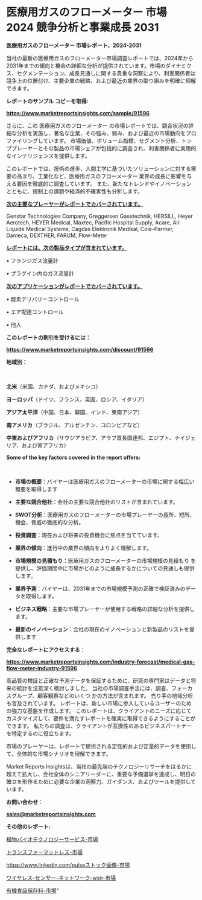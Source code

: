 # 医療用ガスのフローメーター 市場 2024 競争分析と事業成長 2031

<strong>医療用ガスのフローメーター 市場レポート、2024-2031</strong>

当社の最新の医療用ガスのフローメーター市場調査レポートでは、2024年から2031年までの傾向と機会の詳細な分析が提供されています。市場のダイナミクス、セグメンテーション、成長見通しに関する貴重な洞察により、利害関係者は競争上の位置付け、主要企業の戦略、および最近の業界の取り組みを明確に理解できます。



<strong>レポートのサンプル コピーを取得:</strong> <a href=https://www.marketreportsinsights.com/sample/91596>

<strong><u>https://www.marketreportsinsights.com/sample/91596</u></strong></a>

さらに、この 医療用ガスのフローメーター の市場レポートでは、競合状況の詳細な分析を実施し、著名な企業、その強み、弱み、および最近の市場動向をプロファイリングしています。 市場価値、ボリューム指標、セグメント分析、トッププレーヤーとその製品の市場シェアが包括的に調査され、利害関係者に実用的なインテリジェンスを提供します。

このレポートでは、技術の進歩、人間工学に基づいたソリューションに対する需要の高まり、工業化など、医療用ガスのフローメーター 業界の成長に影響を与える要因を徹底的に調査しています。 また、新たなトレンドやイノベーションとともに、規制上の課題や経済的不確実性も分析します。



<strong><u>次の主要なプレーヤーがレポートでカバーされています。</u></strong>

Genstar Technologies Company, Greggersen Gasetechnik, HERSILL, Heyer Aerotech, HEYER Medical, Maxtec, Pacific Hospital Supply, Acare, Air Liquide Medical Systems, Cagdas Elektronik Medikal, Cole-Parmer, Dameca, DEXTHER, FARUM, Flow-Meter



<strong><u><b>レポートには、次の製品タイプが含まれています。</b></u></strong>

• フランジガス流量計

• プラグイン内のガス流量計



<strong><u><b>次のアプリケーションがレポートでカバーされています。</b></u></strong>

• 酸素デリバリーコントロール

• エア配達コントロール

• 他人



<strong><b>このレポートの割引を受けるには：</b></strong>

<a href=https://www.marketreportsinsights.com/discount/91596>

<strong><u>https://www.marketreportsinsights.com/discount/91596</u></strong></a>



<strong>地域別：</strong>

<strong> </strong>



<strong>北米</strong>（米国、カナダ、およびメキシコ）



<strong>ヨーロッパ</strong>（ドイツ、フランス、英国、ロシア、イタリア）



<strong>アジア太平洋</strong>（中国、日本、韓国、インド、東南アジア）



<strong>南アメリカ</strong>（ブラジル、アルゼンチン、コロンビアなど）



<strong>中東およびアフリカ</strong>（サウジアラビア、アラブ首長国連邦、エジプト、ナイジェリア、および南アフリカ）



<strong>Some of the key factors covered in the report offers:</strong>

<strong> </strong>
<ul>
  <li>

<strong>市場の概要</strong>：バイヤーは医療用ガスのフローメーターの市場に関する幅広い概要を取得します</li>
  <li>

<strong>主要な競合他社</strong>：会社の主要な競合他社のリストが含まれています。</li>
  <li>

<strong>SWOT分析</strong>：医療用ガスのフローメーターの市場プレーヤーの長所、短所、機会、脅威の徹底的な分析。</li>
  <li>

<strong>投資調査</strong>：現在および将来の投資機会に焦点を当てています。</li>
  <li>

<strong>業界の傾向</strong>：進行中の業界の傾向をよりよく理解します。</li>
  <li>

<strong>市場規模の見積もり</strong>：医療用ガスのフローメーターの市場規模の見積もり を提供し、評価期間中に市場がどのように成長するかについての見通しも提供します。</li>
  <li>

<strong>業界予測</strong>：バイヤーは、2031年までの市場規模予測の正確で検証済みのデータを取得します。</li>
  <li>

<strong>ビジネス戦略</strong>：主要な市場プレーヤーが使用する戦略の詳細な分析を提供します。</li>
  <li>

<strong>最新のイノベーション</strong>：会社の現在のイノベーションと新製品のリストを提供します</li>
</ul>


<strong>完全なレポートにアクセスする</strong>：

<a href=https://www.marketreportsinsights.com/industry-forecast/medical-gas-flow-meter-industry-91596>

<strong><u>https://www.marketreportsinsights.com/industry-forecast/medical-gas-flow-meter-industry-91596</u></strong></a>

高品質の検証と正確な予測データを保証するために、研究の専門家はデータと将来の統計を注意深く検討しました。 当社の市場調査手法には、調査、フォーカスグループ、顧客観察などのいくつ かの方法が含まれます。 売り手の地域分析も言及されています。 レポートは、新しい市場に参入しているユーザーのための強力な基盤を作成します。 このレポートは、クライアントのニーズに応じてカスタマイズして、要件を満たすレポートを確実に取得できるようにすることができます。 私たちの調査は、クライアントが互換性のあるビジネスパートナーを特定するのに役立ちます。

市場のプレーヤーは、レポートで提供される定性的および定量的データを使用して、全体的な市場シナリオを理解できます。

Market Reports Insightsは、当社の最先端のテクノロジーリサーチをはるかに超えて拡大し、会社全体のシニアリーダーに、重要な予備選挙を達成し、明日の確立を形作るために必要な企業の洞察力、ガイダンス、およびツールを提供しています。



<strong><b>お問い合わせ</b></strong>：

<a href=mailto:sales@marketreportsinsights.com>

<strong><u>sales@marketreportsinsights.com</u></strong></a>



<strong>その他のレポート:</strong>

<a href=https://www.linkedin.com/pulse/植物バイオテクノロジーサービス-市場-2023-新興市場-将来の動向と市場需要-2030-pr-news-hub-cgaff/>植物バイオテクノロジーサービス-市場</a>

<a href=https://www.linkedin.com/pulse/トランスファーマットレス-市場-2023-推進要因と成長機会-2030-a9nrf/>トランスファーマットレス-市場</a>

<a href=https://www.linkedin.com/pulseストック画像-市場-2030-年までの需要に焦点を当てた-2023-年調査レポート-pr-news-hub-lkgsf/>https://www.linkedin.com/pulseストック画像-市場</a>

<a href=https://www.linkedin.com/pulse/ワイヤレス-センサー-ネットワーク-wsn-市場-2023-推進要因と成長機会-duapf/>ワイヤレス-センサー-ネットワーク-wsn-市場</a>

<a href=https://www.linkedin.com/pulse/有機食品保存料-市場-2023-推進要因と成長機会-2030-analytics-achievers-24-analysis-6xojf/>有機食品保存料-市場</a>"
